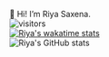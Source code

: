 👋 Hi! I’m Riya Saxena.
<br/>
![visitors](https://visitor-badge.laobi.icu/badge?page_id=29riyasaxena.29riyasaxena)
<br/>
[![Riya's wakatime stats](https://github-readme-stats.vercel.app/api/wakatime?username=29riyasaxena&theme=radical)](https://github.com/29riyasaxena/github-readme-stats)
<br/>
![Riya's GitHub stats](https://github-readme-stats.vercel.app/api?username=29riyasaxena&show_icons=true&theme=radical)
<br/>
<!---
29riyasaxena/29riyasaxena is a ✨ special ✨ repository because its `README.md` (this file) appears on your GitHub profile.
You can click the Preview link to take a look at your changes.
--->
